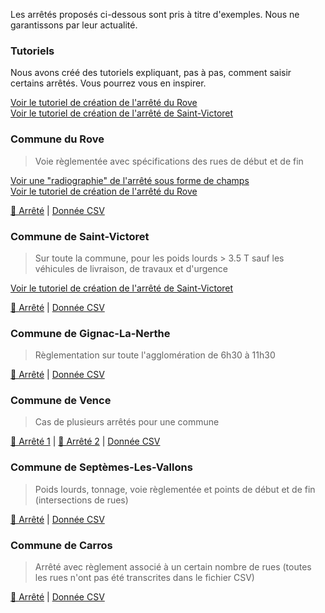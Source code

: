 Les arrêtés proposés ci-dessous sont pris à titre d'exemples. Nous ne garantissons par leur actualité.

### Tutoriels
Nous avons créé des tutoriels expliquant, pas à pas, comment saisir certains arrêtés. Vous pourrez vous en inspirer.

[Voir le tutoriel de création de l'arrêté du Rove](exemples/le-rove.md)  
[Voir le tutoriel de création de l'arrêté de Saint-Victoret](exemples/st-victoret.md)

### Commune du Rove
> Voie règlementée avec spécifications des rues de début et de fin  

[Voir une "radiographie" de l'arrêté sous forme de champs
](exemples/le-rove-radio.md)  
[Voir le tutoriel de création de l'arrêté du Rove](exemples/le-rove.md)

[📜 Arrêté](examples/le-rove.jpg) | [Donnée CSV](exemples/le-rove.csv)


### Commune de Saint-Victoret
> Sur toute la commune, pour les poids lourds > 3.5 T sauf les véhicules de livraison, de travaux et d'urgence  

[Voir le tutoriel de création de l'arrêté de Saint-Victoret](exemples/le-rove.md)

[📜 Arrêté](examples/st-victoret.png) | [Donnée CSV](exemples/st-victoret.csv)

### Commune de Gignac-La-Nerthe
> Règlementation sur toute l'agglomération de 6h30 à 11h30  

[📜 Arrêté](exemples/gignac-la-nerthe.png) | [Donnée CSV](exemples/gignac.csv)


### Commune de Vence
> Cas de plusieurs arrêtés pour une commune  

[📜 Arrêté 1](exemples/vence1.png) | [📜 Arrêté 2](exemples/vence2.png) | [Donnée CSV](exemples/vence.csv)

### Commune de Septèmes-Les-Vallons
> Poids lourds, tonnage, voie règlementée et points de début et de fin (intersections de rues)   

[📜 Arrêté](exemples/septemes-les-vallons.png) | [Donnée CSV](exemples/septemes-les-vallons.csv)

### Commune de Carros
> Arrêté avec règlement associé à un certain nombre de rues (toutes les rues n'ont pas été transcrites dans le fichier CSV) 

[📜 Arrêté](exemples/carros.png) | [Donnée CSV](exemples/carros.csv)

<!--
### Commune de Fuveau
> Règlementation les jours de marché avec sens uniques de circulation  

[📜 Arrêté](http://www.mairiedefuveau.fr/index.php/documents-a-telecharger/actualites/1937-2018-10-17-arrete-general-de-circulation-dans-le-centre-ville/file) | [Donnée CSV](https://github.com/CEREMA/schema-arrete-permanent-circulation/blob/master/exemples/exemple-fuveau-valide.csv)
-->



